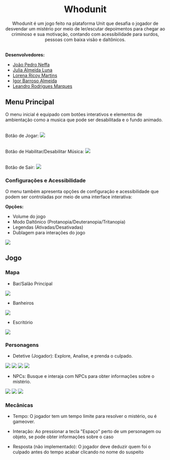 <h1 align="center"><b>Whodunit</b></h1>
<p align="center">Whodunit é um jogo feito na plataforma Unit que desafia o jogador de desvendar um mistério por meio de ler/escutar depoimentos
para chegar ao criminoso e sua motivação, contando com acessibilidade para surdos, pessoas com baixa visão e daltônicos.</p> <br>
<b>Desenvolvedores:</b>

* [João Pedro Neffa](https://github.com/neffahr)
* [Julia Almeida Luna](https://github.com/Julialunna)
* [Lorena Ricoy Martins](https://github.com/lorenaricoy)
* [Igor Barroso Almeida](https://github.com/IgorBarrosoAlmeida)
* [Leandro Rodrigues Marques](https://github.com/leandro-rodrigueds)

## Menu Principal

O menu inicial é equipado com botões interativos e elementos de ambientação como a musica que pode ser desabilitada e o fundo animado.
<br><br>

Botão de Jogar:
<img src="/readme/jogo.gif">
<br><br>

Botão de Habilitar/Desabilitar Música:
<img src="/readme/audio.gif">
<br><br>

Botão de Sair:
<img src="/readme/sair.gif">

### Configurações e Acessibilidade

O menu também apresenta opções de configuração e acessibilidade que podem ser controladas por meio de uma interface interativa:<br>

<b>Opções:</b>
- Volume do jogo
- Modo Daltônico (Protanopia/Deuteranopia/Tritanopia)
- Legendas (Ativadas/Desativadas)
- Dublagem para interações do jogo

<img src="/readme/ajustes.gif">

## Jogo

### Mapa
- Bar/Salão Principal
<img src="/readme/bar.png">
  
- Banheiros
<img src="/readme/banheiro.png">
  
- Escritório
<img src="/readme/escritorio.png">

### Personagens
- Detetive (Jogador): Explore, Analise, e prenda o culpado.
<img src="/readme/Frente3.png">
<img src="/readme/Direita.png">
<img src="/readme/Costas.png">
<img src="/readme/Esquerda.png">

- NPCs: Busque e interaja com NPCs para obter informações sobre o mistério.
<img src="/readme/Empresario.png">
<img src="/readme/Empregada.png">
<img src="/readme/Barman.png">


### Mecânicas
- Tempo: O jogador tem um tempo limite para resolver o mistério, ou é gameover.

- Interação: Ao pressionar a tecla "Espaço" perto de um personagem ou objeto, se pode obter informações sobre o caso

- Resposta (não implementado): O jogador deve deduzir quem foi o culpado antes do tempo acabar clicando no nome do suspeito